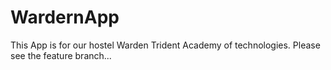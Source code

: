# WardernApp
This App is for our hostel Warden Trident Academy of technologies.
Please see the feature branch...
